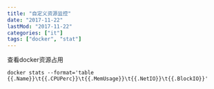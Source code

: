 ```yaml
---
title: "自定义资源监控"
date: "2017-11-22"
lastMod: "2017-11-22"
categories: ["it"]
tags: ["docker", "stat"]
---
```


查看docker资源占用
```shell
docker stats --format='table {{.Name}}\t{{.CPUPerc}}\t{{.MemUsage}}\t{{.NetIO}}\t{{.BlockIO}}'
```